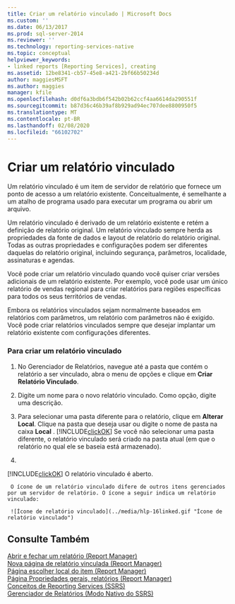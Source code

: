 ```yaml
---
title: Criar um relatório vinculado | Microsoft Docs
ms.custom: ''
ms.date: 06/13/2017
ms.prod: sql-server-2014
ms.reviewer: ''
ms.technology: reporting-services-native
ms.topic: conceptual
helpviewer_keywords:
- linked reports [Reporting Services], creating
ms.assetid: 12be8341-cb57-45e8-a421-2bf66b50234d
author: maggiesMSFT
ms.author: maggies
manager: kfile
ms.openlocfilehash: d0df6a3bdb6f542b02b62ccf4aa6614da290551f
ms.sourcegitcommit: b87d36c46b39af8b929ad94ec707dee8800950f5
ms.translationtype: MT
ms.contentlocale: pt-BR
ms.lasthandoff: 02/08/2020
ms.locfileid: "66102702"
---
```

# <a name="create-a-linked-report"></a>Criar um relatório vinculado
  Um relatório vinculado é um item de servidor de relatório que fornece um ponto de acesso a um relatório existente. Conceitualmente, é semelhante a um atalho de programa usado para executar um programa ou abrir um arquivo.  
  
 Um relatório vinculado é derivado de um relatório existente e retém a definição de relatório original. Um relatório vinculado sempre herda as propriedades da fonte de dados e layout de relatório do relatório original. Todas as outras propriedades e configurações podem ser diferentes daquelas do relatório original, incluindo segurança, parâmetros, localidade, assinaturas e agendas.  
  
 Você pode criar um relatório vinculado quando você quiser criar versões adicionais de um relatório existente. Por exemplo, você pode usar um único relatório de vendas regional para criar relatórios para regiões específicas para todos os seus territórios de vendas.  
  
 Embora os relatórios vinculados sejam normalmente baseados em relatórios com parâmetros, um relatório com parâmetros não é exigido. Você pode criar relatórios vinculados sempre que desejar implantar um relatório existente com configurações diferentes.  
  
### <a name="to-create-a-linked-report"></a>Para criar um relatório vinculado  
  
1.  No Gerenciador de Relatórios, navegue até a pasta que contém o relatório a ser vinculado, abra o menu de opções e clique em **Criar Relatório Vinculado**.  
  
2.  Digite um nome para o novo relatório vinculado. Como opção, digite uma descrição.  
  
3.  Para selecionar uma pasta diferente para o relatório, clique em **Alterar Local**. Clique na pasta que deseja usar ou digite o nome de pasta na caixa **Local** . 
  [!INCLUDE[clickOK](../../../includes/clickok-md.md)] Se você não selecionar uma pasta diferente, o relatório vinculado será criado na pasta atual (em que o relatório no qual ele se baseia está armazenado).  
  
4.  
  [!INCLUDE[clickOK](../../../includes/clickok-md.md)] O relatório vinculado é aberto.  
  
     O ícone de um relatório vinculado difere de outros itens gerenciados por um servidor de relatório. O ícone a seguir indica um relatório vinculado:  
  
     ![Ícone de relatório vinculado](../media/hlp-16linked.gif "Ícone de relatório vinculado")  
  
## <a name="see-also"></a>Consulte Também  
 [Abrir e fechar um relatório &#40;Report Manager&#41;](../reports/open-and-close-a-report-report-manager.md)   
 [Nova página de relatório vinculada &#40;Report Manager&#41;](../new-linked-report-page-report-manager.md)   
 [Página escolher local do item &#40;Report Manager&#41;](../choose-item-location-page-report-manager.md)   
 [Página Propriedades gerais, relatórios &#40;Report Manager&#41;](../general-properties-page-reports-report-manager.md)   
 [Conceitos de Reporting Services &#40;SSRS&#41;](../reporting-services-concepts-ssrs.md)   
 [Gerenciador de Relatórios &#40;Modo Nativo do SSRS&#41;](../report-manager-ssrs-native-mode.md)  
  
  
